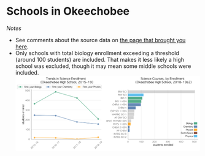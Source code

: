 # Schools in Okeechobee  
*Notes*
- See comments about the source data on [the page that brought you here](https://adamlamee.github.io/FL-K12-analyses/plots/District_pages/Okeechobee.html).  
- Only schools with total biology enrollment exceeding a threshold (around 100 students) are included. That makes it less likely a high school was excluded, though it may mean some middle schools were included.  
![](../School_plots/OKEECHOBEE/OKEECHOBEE.png)

